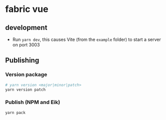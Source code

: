 # fabric vue

## development

- Run `yarn dev`, this causes Vite (from the `example` folder) to start a server on port 3003

## Publishing

### Version package

```sh
# yarn version <major|minor|patch>
yarn version patch
```

### Publish (NPM and Eik)

```sh
yarn pack
```
